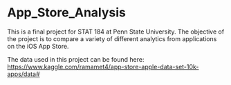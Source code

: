 # App_Store_Analysis
This is a final project for STAT 184 at Penn State University. The objective of the project is to compare a variety of different analytics from applications on the iOS App Store. 

The data used in this project can be found here:
https://www.kaggle.com/ramamet4/app-store-apple-data-set-10k-apps/data#

